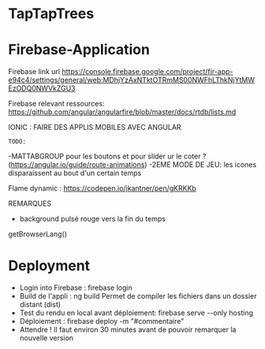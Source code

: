 # TapTapTrees

# Firebase-Application

Firebase link url
https://console.firebase.google.com/project/fir-app-e94c4/settings/general/web:MDhjYzAxNTktOTRmMS00NWFhLThkNjYtMWEzODQ0NWVkZGU3

Firebase relevant ressources:
https://github.com/angular/angularfire/blob/master/docs/rtdb/lists.md

IONIC : FAIRE DES APPLIS MOBILES AVEC ANGULAR

    TODO: 

-MATTABGROUP pour les boutons et pour slider ur le coter ? (https://angular.io/guide/route-animations)
-2EME MODE DE JEU: les icones disparaissent au bout d'un certain temps

Flame dynamic : https://codepen.io/jkantner/pen/gKRKKb

REMARQUES
- background pulsé rouge vers la fin du temps 


getBrowserLang()

# Deployment

- Login into Firebase : firebase login
- Build de l'appli : ng build
Permet de compiler les fichiers dans un dossier distant (dist)
- Test du rendu en local avant déploiement: firebase serve --only hosting
- Déploiement : firebase deploy -m "#commentaire"
- Attendre ! Il faut environ 30 minutes avant de pouvoir remarquer la nouvelle version